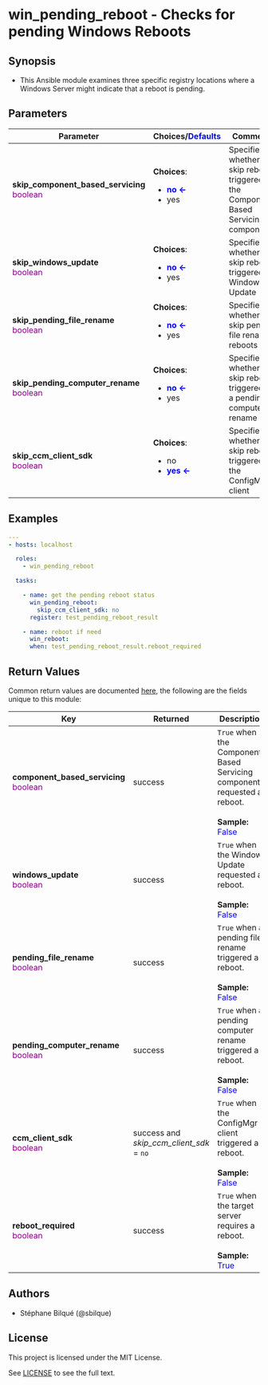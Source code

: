 # win_pending_reboot - Checks for pending Windows Reboots

## Synopsis

* This Ansible module examines three specific registry locations where a Windows Server might indicate that a reboot is pending.

## Parameters

| Parameter     | Choices/<font color="blue">Defaults</font> | Comments |
| ------------- | ---------|--------- |
|__skip_component_based_servicing__<br><font color="purple">boolean</font> | __Choices__: <ul><li><font color="blue">__no &#x2190;__</font></li><li>yes</li></ul> | Specifies whether to skip reboots triggered by the Component-Based Servicing component |
|__skip_windows_update__<br><font color="purple">boolean</font> | __Choices__: <ul><li><font color="blue">__no &#x2190;__</font></li><li>yes</li></ul> | Specifies whether to skip reboots triggered by Windows Update |
|__skip_pending_file_rename__<br><font color="purple">boolean</font> | __Choices__: <ul><li><font color="blue">__no &#x2190;__</font></li><li>yes</li></ul> | Specifies whether to skip pending file rename reboots |
|__skip_pending_computer_rename__<br><font color="purple">boolean</font> | __Choices__: <ul><li><font color="blue">__no &#x2190;__</font></li><li>yes</li></ul> | Specifies whether to skip reboots triggered by a pending computer rename |
|__skip_ccm_client_sdk__<br><font color="purple">boolean</font> | __Choices__: <ul><li>no</li><li><font color="blue">__yes &#x2190;__</font></li></ul> | Specifies whether to skip reboots triggered by the ConfigMgr client |

## Examples

```yaml
---
- hosts: localhost

  roles:
    - win_pending_reboot

  tasks:

    - name: get the pending reboot status
      win_pending_reboot:
        skip_ccm_client_sdk: no
      register: test_pending_reboot_result

    - name: reboot if need
      win_reboot:
      when: test_pending_reboot_result.reboot_required

```

## Return Values

Common return values are documented [here](https://docs.ansible.com/ansible/latest/reference_appendices/common_return_values.html#common-return-values), the following are the fields unique to this module:

| Key    | Returned   | Description |
| ------ |------------| ------------|
|__component_based_servicing__<br><font color="purple">boolean</font> | success | `True` when the Component-Based Servicing component requested a reboot.<br><br>__Sample:__<br><font color=blue>False</font> |
|__windows_update__<br><font color="purple">boolean</font> | success | `True` when the Windows Update requested a reboot.<br><br>__Sample:__<br><font color=blue>False</font> |
|__pending_file_rename__<br><font color="purple">boolean</font> | success | `True` when a pending file rename triggered a reboot.<br><br>__Sample:__<br><font color=blue>False</font> |
|__pending_computer_rename__<br><font color="purple">boolean</font> | success | `True` when a pending computer rename triggered a reboot.<br><br>__Sample:__<br><font color=blue>False</font> |
|__ccm_client_sdk__<br><font color="purple">boolean</font> | success and _skip_ccm_client_sdk_ = `no` | `True` when the ConfigMgr client triggered a reboot.<br><br>__Sample:__<br><font color=blue>False</font> |
|__reboot_required__<br><font color="purple">boolean</font> | success | `True` when the target server requires a reboot.<br><br>__Sample:__<br><font color=blue>True</font> |

## Authors

* Stéphane Bilqué (@sbilque)

## License

This project is licensed under the MIT License.

See [LICENSE](LICENSE) to see the full text.
